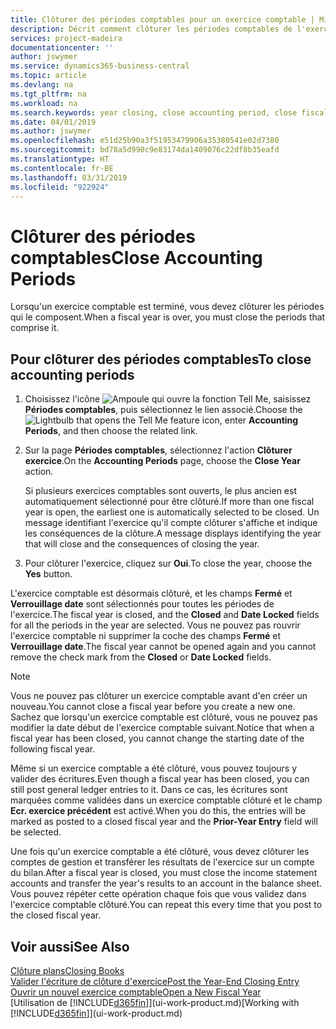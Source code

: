 ```yaml
---
title: Clôturer des périodes comptables pour un exercice comptable | Microsoft Docs
description: Décrit comment clôturer les périodes comptables de l'exercice comptable.
services: project-madeira
documentationcenter: ''
author: jswymer
ms.service: dynamics365-business-central
ms.topic: article
ms.devlang: na
ms.tgt_pltfrm: na
ms.workload: na
ms.search.keywords: year closing, close accounting period, close fiscal year, bank account detailed trial balance
ms.date: 04/01/2019
ms.author: jswymer
ms.openlocfilehash: e51d25b90a3f51953479906a35380541e02d7380
ms.sourcegitcommit: bd78a5d990c9e83174da1409076c22df8b35eafd
ms.translationtype: HT
ms.contentlocale: fr-BE
ms.lasthandoff: 03/31/2019
ms.locfileid: "922924"
---
```

# <a name="close-accounting-periods"></a><span data-ttu-id="9893e-103">Clôturer des périodes comptables</span><span class="sxs-lookup"><span data-stu-id="9893e-103">Close Accounting Periods</span></span>
<span data-ttu-id="9893e-104">Lorsqu'un exercice comptable est terminé, vous devez clôturer les périodes qui le composent.</span><span class="sxs-lookup"><span data-stu-id="9893e-104">When a fiscal year is over, you must close the periods that comprise it.</span></span>

## <a name="to-close-accounting-periods"></a><span data-ttu-id="9893e-105">Pour clôturer des périodes comptables</span><span class="sxs-lookup"><span data-stu-id="9893e-105">To close accounting periods</span></span>
1. <span data-ttu-id="9893e-106">Choisissez l'icône ![Ampoule qui ouvre la fonction Tell Me](media/ui-search/search_small.png "Dites-moi ce que vous voulez faire"), saisissez **Périodes comptables**, puis sélectionnez le lien associé.</span><span class="sxs-lookup"><span data-stu-id="9893e-106">Choose the ![Lightbulb that opens the Tell Me feature](media/ui-search/search_small.png "Tell me what you want to do") icon, enter **Accounting Periods**, and then choose the related link.</span></span>
2. <span data-ttu-id="9893e-107">Sur la page **Périodes comptables**, sélectionnez l'action **Clôturer exercice**.</span><span class="sxs-lookup"><span data-stu-id="9893e-107">On the **Accounting Periods** page, choose the **Close Year** action.</span></span>

    <span data-ttu-id="9893e-108">Si plusieurs exercices comptables sont ouverts, le plus ancien est automatiquement sélectionné pour être clôturé.</span><span class="sxs-lookup"><span data-stu-id="9893e-108">If more than one fiscal year is open, the earliest one is automatically selected to be closed.</span></span> <span data-ttu-id="9893e-109">Un message identifiant l'exercice qu'il compte clôturer s'affiche et indique les conséquences de la clôture.</span><span class="sxs-lookup"><span data-stu-id="9893e-109">A message displays identifying the year that will close and the consequences of closing the year.</span></span>
3. <span data-ttu-id="9893e-110">Pour clôturer l'exercice, cliquez sur **Oui**.</span><span class="sxs-lookup"><span data-stu-id="9893e-110">To close the year, choose the **Yes** button.</span></span>

<span data-ttu-id="9893e-111">L'exercice comptable est désormais clôturé, et les champs **Fermé** et **Verrouillage date** sont sélectionnés pour toutes les périodes de l'exercice.</span><span class="sxs-lookup"><span data-stu-id="9893e-111">The fiscal year is closed, and the **Closed** and **Date Locked** fields for all the periods in the year are selected.</span></span> <span data-ttu-id="9893e-112">Vous ne pouvez pas rouvrir l'exercice comptable ni supprimer la coche des champs **Fermé** et **Verrouillage date**.</span><span class="sxs-lookup"><span data-stu-id="9893e-112">The fiscal year cannot be opened again and you cannot remove the check mark from the **Closed** or **Date Locked** fields.</span></span>

> [!NOTE]  
>   <span data-ttu-id="9893e-113">Vous ne pouvez pas clôturer un exercice comptable avant d'en créer un nouveau.</span><span class="sxs-lookup"><span data-stu-id="9893e-113">You cannot close a fiscal year before you create a new one.</span></span> <span data-ttu-id="9893e-114">Sachez que lorsqu'un exercice comptable est clôturé, vous ne pouvez pas modifier la date début de l'exercice comptable suivant.</span><span class="sxs-lookup"><span data-stu-id="9893e-114">Notice that when a fiscal year has been closed, you cannot change the starting date of the following fiscal year.</span></span>

<span data-ttu-id="9893e-115">Même si un exercice comptable a été clôturé, vous pouvez toujours y valider des écritures.</span><span class="sxs-lookup"><span data-stu-id="9893e-115">Even though a fiscal year has been closed, you can still post general ledger entries to it.</span></span> <span data-ttu-id="9893e-116">Dans ce cas, les écritures sont marquées comme validées dans un exercice comptable clôturé et le champ **Ecr. exercice précédent** est activé.</span><span class="sxs-lookup"><span data-stu-id="9893e-116">When you do this, the entries will be marked as posted to a closed fiscal year and the **Prior-Year Entry** field will be selected.</span></span>

<span data-ttu-id="9893e-117">Une fois qu'un exercice comptable a été clôturé, vous devez clôturer les comptes de gestion et transférer les résultats de l'exercice sur un compte du bilan.</span><span class="sxs-lookup"><span data-stu-id="9893e-117">After a fiscal year is closed, you must close the income statement accounts and transfer the year's results to an account in the balance sheet.</span></span> <span data-ttu-id="9893e-118">Vous pouvez répéter cette opération chaque fois que vous validez dans l'exercice comptable clôturé.</span><span class="sxs-lookup"><span data-stu-id="9893e-118">You can repeat this every time that you post to the closed fiscal year.</span></span>

## <a name="see-also"></a><span data-ttu-id="9893e-119">Voir aussi</span><span class="sxs-lookup"><span data-stu-id="9893e-119">See Also</span></span>
[<span data-ttu-id="9893e-120">Clôture plans</span><span class="sxs-lookup"><span data-stu-id="9893e-120">Closing Books</span></span>](year-close-books.md)  
[<span data-ttu-id="9893e-121">Valider l'écriture de clôture d'exercice</span><span class="sxs-lookup"><span data-stu-id="9893e-121">Post the Year-End Closing Entry</span></span>](year-how-post-year-end-close-entry.md)  
[<span data-ttu-id="9893e-122">Ouvrir un nouvel exercice comptable</span><span class="sxs-lookup"><span data-stu-id="9893e-122">Open a New Fiscal Year</span></span>](finance-how-open-new-fiscal-year.md)  
<span data-ttu-id="9893e-123">[Utilisation de [!INCLUDE[d365fin](includes/d365fin_md.md)]](ui-work-product.md)</span><span class="sxs-lookup"><span data-stu-id="9893e-123">[Working with [!INCLUDE[d365fin](includes/d365fin_md.md)]](ui-work-product.md)</span></span>
